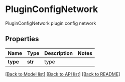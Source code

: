 # PluginConfigNetwork

PluginConfigNetwork plugin config network
## Properties
Name | Type | Description | Notes
------------ | ------------- | ------------- | -------------
**type** | **str** | type | 

[[Back to Model list]](../README.md#documentation-for-models) [[Back to API list]](../README.md#documentation-for-api-endpoints) [[Back to README]](../README.md)


